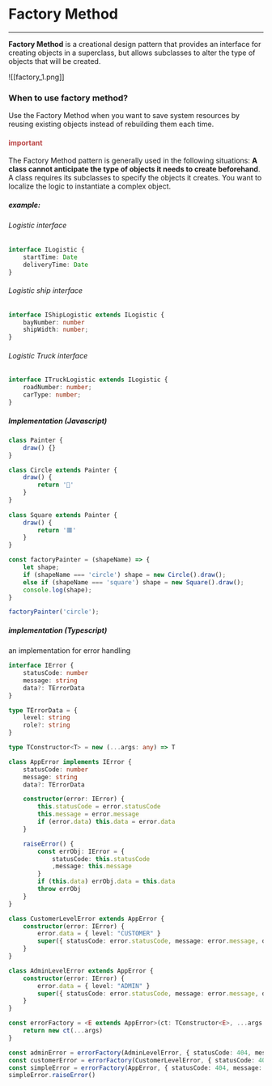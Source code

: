 # Factory Method

---

**Factory Method** is a creational design pattern that provides an interface for creating objects in a superclass, but allows subclasses to alter the type of objects that will be created.

![[factory_1.png]]

### When to use factory method?
Use the Factory Method when you want to save system resources by reusing existing objects instead of rebuilding them each time.
#### <span style="color:#bb4646">important</span>
The Factory Method pattern is generally used in the following situations: **A class cannot anticipate the type of objects it needs to create beforehand**. A class requires its subclasses to specify the objects it creates. You want to localize the logic to instantiate a complex object.

##### example:
###### Logistic interface
```typescript
interface ILogistic {
	startTime: Date
	deliveryTime: Date
}
```
###### Logistic ship interface
```typescript
interface IShipLogistic extends ILogistic {
	bayNumber: number
	shipWidth: number;
}
```
###### Logistic Truck interface
```typescript
interface ITruckLogistic extends ILogistic {
	roadNumber: number;
	carType: number;
}
```
##### Implementation (Javascript)
```javascript
class Painter {
	draw() {}
}

class Circle extends Painter {
	draw() {
		return '🔴'
	}
}
 
class Square extends Painter {
	draw() {
		return '🟥'
	}
}

const factoryPainter = (shapeName) => {
	let shape;
	if (shapeName === 'circle') shape = new Circle().draw();
	else if (shapeName === 'square') shape = new Square().draw();
	console.log(shape);
}

factoryPainter('circle');
```

##### implementation (Typescript)
an implementation for error handling
```typescript
interface IError {
	statusCode: number
	message: string
	data?: TErrorData
}

type TErrorData = {
	level: string
	role?: string
}

type TConstructor<T> = new (...args: any) => T

class AppError implements IError {
	statusCode: number
	message: string
	data?: TErrorData

	constructor(error: IError) {
		this.statusCode = error.statusCode
		this.message = error.message
		if (error.data) this.data = error.data
	}

	raiseError() {
		const errObj: IError = {
			statusCode: this.statusCode
			,message: this.message
		}
		if (this.data) errObj.data = this.data
		throw errObj
	}
}

class CustomerLevelError extends AppError {
	constructor(error: IError) {
		error.data = { level: "CUSTOMER" }
		super({ statusCode: error.statusCode, message: error.message, data: error.data })
	}
}

class AdminLevelError extends AppError {
	constructor(error: IError) {
		error.data = { level: "ADMIN" }
		super({ statusCode: error.statusCode, message: error.message, data: error.data })
	}
}

const errorFactory = <E extends AppError>(ct: TConstructor<E>, ...args: any): E => {
	return new ct(...args)
}

const adminError = errorFactory(AdminLevelError, { statusCode: 404, message: "NotFound!", data: { role: "Super-Admin" } })
const customerError = errorFactory(CustomerLevelError, { statusCode: 404, message: "NotFound!" })
const simpleError = errorFactory(AppError, { statusCode: 404, message: "NotFound!" })
simpleError.raiseError()
```
